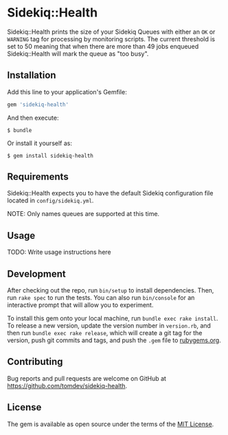 # Sidekiq::Health

Sidekiq::Health prints the size of your Sidekiq Queues with either an `OK` or `WARNING` tag for processing by monitoring scripts. The current threshold is set to 50 meaning that when there are more than 49 jobs enqueued Sidekiq::Health will mark the queue as "too busy".

## Installation

Add this line to your application's Gemfile:

```ruby
gem 'sidekiq-health'
```

And then execute:

    $ bundle

Or install it yourself as:

    $ gem install sidekiq-health

## Requirements

Sidekiq::Health expects you to have the default Sidekiq configuration file located in `config/sidekiq.yml`.

NOTE: Only names queues are supported at this time.

## Usage

TODO: Write usage instructions here

## Development

After checking out the repo, run `bin/setup` to install dependencies. Then, run `rake spec` to run the tests. You can also run `bin/console` for an interactive prompt that will allow you to experiment.

To install this gem onto your local machine, run `bundle exec rake install`. To release a new version, update the version number in `version.rb`, and then run `bundle exec rake release`, which will create a git tag for the version, push git commits and tags, and push the `.gem` file to [rubygems.org](https://rubygems.org).

## Contributing

Bug reports and pull requests are welcome on GitHub at https://github.com/tomdev/sidekiq-health.


## License

The gem is available as open source under the terms of the [MIT License](http://opensource.org/licenses/MIT).

